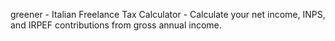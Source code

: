 greener - Italian Freelance Tax Calculator - Calculate your net income, INPS, and IRPEF contributions from gross annual income.
